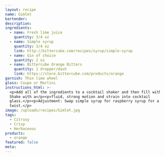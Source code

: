```yaml
---
layout: recipe
name: Gimlet
bartender:
description:
ingredients:
  - name: Fresh lime juice
    quantity: 3/4 oz
  - name: Simple syrup
    quantity: 3/4 oz
    link: http://bittercube.com/recipes/syrup/simple-syrup
  - name: Gin of choice
    quantity: 2 oz
  - name: Bittercube Orange Bitters
    quantity: 1 dropper/dash
    link: https://store.bittercube.com/products/orange
garnish: Thin lime wheel
glass: Coupe or Martini
instructions_html: >-
  <p>Add all of the ingredients to a cocktail shaker and then fill with ice.
  Shake with a</p><p>fluid, strong motion and strain into cocktail
  glass.</p><p>Adjustment: Swap simple syrup for raspberry syrup for a unique
  twist.</p>
image: /uploads/recipes/Gimlet.jpg
tags:
  - Citrusy
  - Crisp
  - Herbaceous
products:
  - orange
featured: false
meta:
---
```


